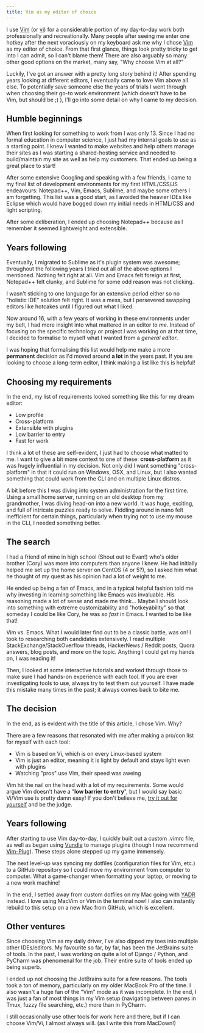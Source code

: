 ```yaml
---
title: Vim as my editor of choice
---
```


I use [Vim](https://www.vim.org/) (or [vi](https://linux.die.net/man/1/vi)) for a considerable portion of my day-to-day work both professionally and recreationally. Many people after seeing me enter one hotkey after the next voraciously on my keyboard ask me why I chose [Vim](https://www.vim.org/) as my editor of choice. From that first glance, things look pretty tricky to get into I can admit, so I can't blame them! There are also arguably so many other good options on the market, many say, "Why choose Vim at all?"

Luckily, I've got an answer with a pretty long story behind it! After spending years looking at different editors, I eventually came to love Vim above all else. To potentially save someone else the years of trials I went through when choosing their go-to work environment (which doesn't have to be Vim, but should be ;) ), I'll go into some detail on why I came to my decision.

## Humble beginnings

When first looking for something to work from I was only 13. Since I had no formal education in computer science, I just had my internal goals to use as a starting point. I knew I wanted to make websites and help others manage their sites as I was starting a shared-hosting service and needed to build/maintain my site as well as help my customers. That ended up being a great place to start!

After some extensive Googling and speaking with a few friends, I came to my final list of development environments for my first HTML/CSS/JS endeavours: Notepad++, Vim, Emacs, Sublime, and maybe some others I am forgetting.  This list was a good start, as I avoided the heavier IDEs like Eclipse which would have bogged down my initial needs in HTML/CSS and light scripting. 

After some deliberation, I ended up choosing Notepad++ because as I remember it seemed lightweight and extensible.

## Years following

Eventually, I migrated to Sublime as it's plugin system was awesome; throughout the following years I tried out all of the above options I mentioned. Nothing felt right at all. Vim and Emacs felt foreign at first, Notepad++ felt clunky, and Sublime for some odd reason was not clicking. 

I wasn't sticking to one language for an extensive period either so no "holistic IDE" solution felt right. It was a mess, but I persevered swapping editors like hotcakes until I figured out what I liked.

Now around 16, with a few years of working in these environments under my belt, I had more insight into what mattered in an editor *to me*. Instead of focusing on the specific technology or project I was working on at that time, I decided to formalise to myself what I wanted from a *general editor*. 

I was hoping that formalising this list would help me make a more **permanent** decision as I'd moved around **a lot** in the years past. If you are looking to choose a long-term editor, I think making a list like this is helpful! 

## Choosing my requirements

In the end, my list of requirements looked something like this for my dream editor:

- Low profile
- Cross-platform
- Extensible with plugins
- Low barrier to entry
- Fast for work


I think a lot of these are self-evident, I just had to choose what matted to me. I want to give a bit more context to one of these: **cross-platform** as it was hugely influential in my decision. Not only did I want something "cross-platform" in that it could run on Windows, OSX, and Linux, but I also wanted something that could work from the CLI and on multiple Linux distros.

A bit before this I was diving into system administration for the first time. Using a small home server, running on an old desktop from my grandmother, I was diving head-on into a new world. It was huge, exciting, and full of intricate puzzles ready to solve. Fiddling around in nano felt inefficient for certain things, particularly when trying not to use my mouse in the CLI, I needed something better.

## The search

I had a friend of mine in high school (Shout out to Evan!) who's older brother (Cory) was more into computers than anyone I knew. He had initially helped me set up the home server on CentOS (4 or 5?), so I asked him what he thought of my quest as his opinion had a lot of weight to me.

He ended up being a fan of Emacs, and in a typical helpful fashion told me why investing in learning something like Emacs was invaluable. His reasoning made a lot of sense and made me think... Maybe I should look into something with extreme customizability and "hotkeyability" so that someday I could be like Cory, he was *so fast* in Emacs. I wanted to be like that!

Vim vs. Emacs. What I would later find out to be a classic battle, was on! I took to researching both candidates extensively. I read multiple StackExchange/StackOverflow threads, HackerNews / Reddit posts, Quora answers, blog posts, and more on the topic. Anything I could get my hands on, I was reading it!

Then, I looked at some interactive tutorials and worked through those to make sure I had hands-on experience with each tool. If you are ever investigating tools to use, always try to test them out yourself. I have made this mistake many times in the past; it always comes back to bite me.

## The decision

In the end, as is evident with the title of this article, I chose Vim. Why?

There are a few reasons that resonated with me after making a pro/con list for myself with each tool:

- Vim is based on Vi, which is on every Linux-based system
- Vim is just an editor, meaning it is light by default and stays light even with plugins
- Watching "pros" use Vim, their speed was aweing

Vim hit the nail on the head with a lot of my requirements. Some would argue Vim doesn't have a "**low barrier to entry**", but I would say basic Vi/Vim use is pretty damn easy! If you don't believe me, [try it out for yourself](http://www.openvim.com/) and be the judge.

## Years following

After starting to use Vim day-to-day, I quickly built out a custom .vimrc file, as well as began using [Vundle](https://github.com/VundleVim/Vundle.vim) to manage plugins (though I now recommend [Vim-Plug](https://github.com/junegunn/vim-plug)). These steps alone stepped up my game immensely.

The next level-up was syncing my dotfiles (configuration files for Vim, etc.) to a GitHub repository so I could move my environment from computer to computer. What a game-changer when formatting your laptop, or moving to a new work machine!

In the end, I settled away from custom dotfiles on my Mac going with [YADR](https://github.com/skwp/dotfiles) instead. I love using MacVim or Vim in the terminal now! I also can instantly rebuild to this setup on a new Mac from GitHub, which is excellent.

## Other ventures

Since choosing Vim as my daily driver, I've also dipped my toes into multiple other IDEs/editors. My favourite so far, by far, has been the JetBrains suite of tools. In the past, I was working on quite a lot of Django / Python, and PyCharm was phenomenal for the job. Their entire suite of tools ended up being superb.

I ended up not choosing the JetBrains suite for a few reasons. The tools took a ton of memory, particularly on my older MacBook Pro of the time. I also wasn't a huge fan of the "Vim" mode as it was incomplete. In the end, I was just a fan of most things in my Vim setup (navigating between panes in Tmux, fuzzy file searching, etc.) more than in PyCharm.

I still occasionally use other tools for work here and there, but if I can choose Vim/Vi, I almost always will. (as I write this from MacDown!)